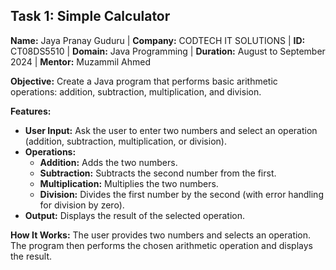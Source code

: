 
## Task 1: Simple Calculator

**Name:** Jaya Pranay Guduru | **Company:** CODTECH IT SOLUTIONS | **ID:** CT08DS5510 | **Domain:** Java Programming | **Duration:** August to September 2024 | **Mentor:** Muzammil Ahmed

**Objective:** Create a Java program that performs basic arithmetic operations: addition, subtraction, multiplication, and division. 

**Features:** 
- **User Input:** Ask the user to enter two numbers and select an operation (addition, subtraction, multiplication, or division). 
- **Operations:** 
  - **Addition:** Adds the two numbers.
  - **Subtraction:** Subtracts the second number from the first.
  - **Multiplication:** Multiplies the two numbers.
  - **Division:** Divides the first number by the second (with error handling for division by zero). 
- **Output:** Displays the result of the selected operation.

**How It Works:** The user provides two numbers and selects an operation. The program then performs the chosen arithmetic operation and displays the result.

 
